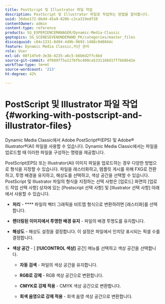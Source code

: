 ```yaml
---
title: PostScript 및 Illustrator 파일 작업
description: PostScript 및 Illustrator 파일로 작업하는 방법을 알아봅니다.
uuid: 36dee172-8bd4-45a9-820b-c2ca319edf20
contentOwner: admin
content-type: reference
products: SG_EXPERIENCEMANAGER/Dynamic-Media-Classic
geptopics: SG_SCENESEVENONDEMAND_PK/categories/master_files
discoiquuid: c04c1331-8d94-449b-9693-1488c94084dc
feature: Dynamic Media Classic,자산 관리
role: User
exl-id: 08f14fe9-3e3b-4235-a6c5-b6b6d2ffc4bd
source-git-commit: df689ff5a127bfbc400ca5331168d1ff7bb0b42e
workflow-type: tm+mt
source-wordcount: '213'
ht-degree: 42%

---
```


# PostScript 및 Illustrator 파일 작업{#working-with-postscript-and-illustrator-files}

Dynamic Media Classic에서 Adobe PostScript®(EPS) 및 Adobe® Illustrator®(AI) 파일을 사용할 수 있습니다. Dynamic Media Classic에서는 파일을 업로드할 때 이러한 파일을 구성하는 명령을 제공합니다.

PostScript(EPS) 또는 Illustrator(AI) 이미지 파일을 업로드하는 경우 다양한 방법으로 형식을 지정할 수 있습니다. 파일을 래스터화하고, 템플릿 게시를 위해 FXG로 전환하고, 투명 배경을 유지하고, 해상도를 선택하고, 색상 공간을 선택할 수 있습니다. PostScript 및 Illustrator 파일의 형식을 지정하는 선택 사항은 [업로드] 화면의 [업로드 작업 선택 사항] 상자에 있는 [Postscript 선택 사항] 및 [Illustrator 선택 사항] 아래에서 사용할 수 있습니다.

* **처리**  -  **** 파일의 벡터 그래픽을 비트맵 형식으로 변환하려면 [래스터화]를 선택합니다.

* **렌더링된 이미지에서 투명한 배경 유지**  - 파일의 배경 투명도를 유지합니다.

* **해상도**  - 해상도 설정을 결정합니다. 이 설정은 파일에서 인치당 표시되는 픽셀 수를 결정합니다.

* **색상 공간**  - [ **[!UICONTROL 색상]** 공간] 메뉴를 선택하고 색상 공간을 선택합니다.

   * **자동 검색**  - 파일의 색상 공간을 유지합니다.

   * **RGB로 강제**  - RGB 색상 공간으로 변환합니다.

   * **CMYK로 강제 적용**  - CMYK 색상 공간으로 변환합니다.

   * **회색 음영으로 강제 적용**  - 회색 음영 색상 공간으로 변환합니다.
